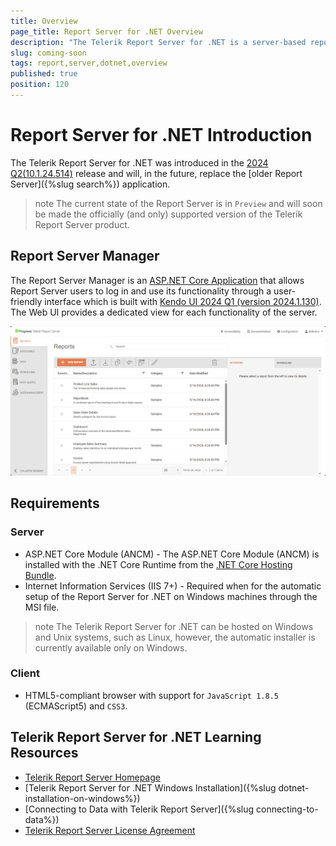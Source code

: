 ```yaml
---
title: Overview
page_title: Report Server for .NET Overview
description: "The Telerik Report Server for .NET is a server-based reporting platform for working with Telerik Reports that can be hosted on Windows and Linux systems as well as containers."
slug: coming-soon
tags: report,server,dotnet,overview
published: true
position: 120
---
```


# Report Server for .NET Introduction

The Telerik Report Server for .NET was introduced in the [2024 Q2(10.1.24.514)](https://www.telerik.com/support/whats-new/report-server/release-history/progress-telerik-report-server-2024-q2-10-1-24-514) release and will, in the future, replace the [older Report Server]({%slug search%}) application.

>note The current state of the Report Server is in `Preview` and will soon be made the officially (and only) supported version of the Telerik Report Server product.

## Report Server Manager

The Report Server Manager is an [ASP.NET Core Application](https://dotnet.microsoft.com/en-us/apps/aspnet) that allows Report Server users to log in and use its functionality through a user-friendly interface which is built with [Kendo UI 2024 Q1 (version 2024.1.130)](https://www.telerik.com/support/whats-new/kendo-ui/release-history/kendo-ui-2024-q1-(version-2024-1-130)). The Web UI provides a dedicated view for each functionality of the server.

![The reports view of the Report Server for .NET](../images/rs-net-images/rs-net-overview.png)

## Requirements

### Server

- ASP.NET Core Module (ANCM) - The ASP.NET Core Module (ANCM) is installed with the .NET Core Runtime from the [.NET Core Hosting Bundle](https://learn.microsoft.com/en-us/aspnet/core/host-and-deploy/iis/hosting-bundle?view=aspnetcore-8.0).
- Internet Information Services (IIS 7+) - Required when for the automatic setup of the Report Server for .NET on Windows machines through the MSI file.

>note The Telerik Report Server for .NET can be hosted on Windows and Unix systems, such as Linux, however, the automatic installer is currently available only on Windows.

### Client 

- HTML5-compliant browser with support for `JavaScript 1.8.5` (ECMAScript5) and `CSS3`.


## Telerik Report Server for .NET Learning Resources

* [Telerik Report Server Homepage](https://www.telerik.com/report-server)
* [Telerik Report Server for .NET Windows Installation]({%slug dotnet-installation-on-windows%})
* [Connecting to Data with Telerik Report Server]({%slug connecting-to-data%})
* [Telerik Report Server License Agreement](https://www.telerik.com/purchase/license-agreement/report-server)
